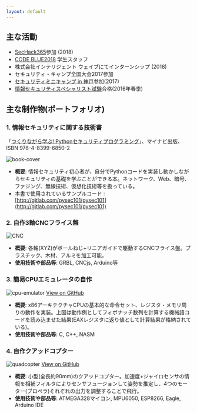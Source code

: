 ```yaml
---
layout: default
---
```


## 主な活動
- [SecHack365](https://sechack365.nict.go.jp/)参加 (2018)
- [CODE BLUE2018](https://codeblue.jp/2018/) 学生スタッフ
- 株式会社インテリジェント ウェイブにてインターンシップ (2018)
- セキュリティ・キャンプ全国大会2017参加
- [セキュリティミニキャンプ in 神戸](http://www.security-camp.org/minicamp/kobe2017.html)参加(2017)
- [情報セキュリティスペシャリスト試験](https://www.jitec.ipa.go.jp/1_11seido/sc_28.html)合格(2016年春季)


## 主な制作物(ポートフォリオ)
### 1. 情報セキュリティに関する技術書

「[つくりながら学ぶ! Pythonセキュリティプログラミング](https://book.mynavi.jp/ec/products/detail/id=102144)」、マイナビ出版、ISBN 978-4-8399-6850-2

![book-cover](http://tuz358.github.io/img/book_cover.jpg)

- **概要**: 情報セキュリティ初心者が、自分でPythonコードを実装し動かしながらセキュリティの基礎を学ぶことができる本。ネットワーク、Web、暗号、ファジング、無線技術、仮想化技術等を扱っている。
- 本書で使用されているサンプルコード : [http://gitlab.com/pysec101/pysec101](http://gitlab.com/pysec101/pysec101)

### 2. 自作3軸CNCフライス盤

![CNC](http://tuz358.github.io/img/CNC.jpg)

- **概要**: 各軸(XYZ)がボールねじ+リニアガイドで駆動するCNCフライス盤。プラスチック、木材、アルミを加工可能。
- **使用技術や部品等**: GRBL, CNCjs, Arduino等

### 3. 簡易CPUエミュレータの自作

![cpu-emulator](http://tuz358.github.io/img/cpu-emulator_PoC.png)
[View on GitHub](http://github.com/tuz358/cpu-emulator/)

- **概要**: x86アーキテクチャCPUの基本的な命令セット、レジスタ・メモリ周りの動作を実装。上図は動作例としてフィボナッチ数列を計算する機械語コードを読み込ませた結果(EAXレジスタに返り値として計算結果が格納されている)。
- **使用技術や部品等**: C, C++, NASM

### 4. 自作クアッドコプター

![quadcopter](http://tuz358.github.io/img/quadcopter.png)
[View on GitHub](http://github.com/tuz358/quadcopter_mk-I/)

- **概要**: 小型(全長約90mm)のクアッドコプター。加速度+ジャイロセンサの情報を相補フィルタによりセンサフュージョンして姿勢を推定し、4つのモーター(プロペラ)それぞれの出力を調整することで飛行。
- **使用技術や部品等**: ATMEGA328マイコン, MPU6050, ESP8266, Eagle, Arduino IDE

